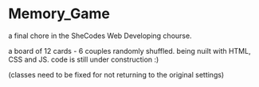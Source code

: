 # Memory_Game
a final chore in the SheCodes Web Developing chourse.

a board of 12 cards - 6 couples randomly shuffled.
being nuilt with HTML, CSS and JS.
code is still under construction :)

(classes need to be fixed for not returning to the original settings)
